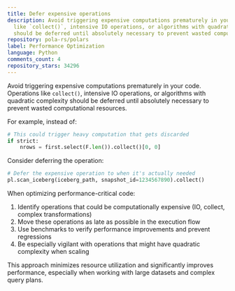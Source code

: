 ```yaml
---
title: Defer expensive operations
description: Avoid triggering expensive computations prematurely in your code. Operations
  like `collect()`, intensive IO operations, or algorithms with quadratic complexity
  should be deferred until absolutely necessary to prevent wasted computational resources.
repository: pola-rs/polars
label: Performance Optimization
language: Python
comments_count: 4
repository_stars: 34296
---
```


Avoid triggering expensive computations prematurely in your code. Operations like `collect()`, intensive IO operations, or algorithms with quadratic complexity should be deferred until absolutely necessary to prevent wasted computational resources.

For example, instead of:
```python
# This could trigger heavy computation that gets discarded
if strict:
    nrows = first.select(F.len()).collect()[0, 0]
```

Consider deferring the operation:
```python
# Defer the expensive operation to when it's actually needed
pl.scan_iceberg(iceberg_path, snapshot_id=1234567890).collect()
```

When optimizing performance-critical code:
1. Identify operations that could be computationally expensive (IO, collect, complex transformations)
2. Move these operations as late as possible in the execution flow
3. Use benchmarks to verify performance improvements and prevent regressions
4. Be especially vigilant with operations that might have quadratic complexity when scaling

This approach minimizes resource utilization and significantly improves performance, especially when working with large datasets and complex query plans.